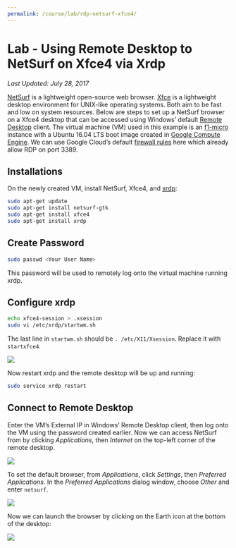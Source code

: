 ```yaml
---
permalink: /course/lab/rdp-netsurf-xfce4/
---
```

# Lab - Using Remote Desktop to NetSurf on Xfce4 via Xrdp

*Last Updated: July 28, 2017*

[NetSurf](http://www.netsurf-browser.org/) is a lightweight open-source web browser. [Xfce](https://xfce.org/) is a lightweight desktop environment for UNIX-like operating systems. Both aim to be fast and low on system resources. Below are steps to set up a NetSurf browser on a Xfce4 desktop that can be accessed using Windows’ default [Remote Desktop](https://support.microsoft.com/en-hk/instantanswers/ff521c86-2803-4bc0-a5da-7df445788eb9/how-to-use-remote-desktop) client. The virtual machine (VM) used in this example is an [f1-micro](https://cloud.google.com/compute/pricing#predefined_machine_types) instance with a Ubuntu 16.04 LTS boot image created in [Google Compute Engine](https://cloud.google.com/compute/). We can use Google Cloud’s default [firewall rules](https://console.cloud.google.com/networking/firewalls/) here which already allow RDP on port 3389.

## Installations

On the newly created VM, install NetSurf, Xfce4, and [xrdp](http://www.xrdp.org/):

```bash
sudo apt-get update
sudo apt-get install netsurf-gtk
sudo apt-get install xfce4
sudo apt-get install xrdp
```

## Create Password

```bash
sudo passwd <Your User Name>
```

This password will be used to remotely log onto the virtual machine running xrdp.

## Configure xrdp

```bash
echo xfce4-session > .xsession
sudo vi /etc/xrdp/startwm.sh
```

The last line in `startwm.sh` should be `. /etc/X11/Xsession`. Replace it with `startxfce4`.

![](http://realai.org/course/lab/rdp-netsurf-xfce4-1.png)

Now restart xrdp and the remote desktop will be up and running:

```bash
sudo service xrdp restart
```

## Connect to Remote Desktop

Enter the VM’s External IP in Windows’ Remote Desktop client, then log onto the VM using the password created earlier. Now we can access NetSurf from by clicking *Applications*, then *Internet* on the top-left corner of the remote desktop.

![](http://realai.org/course/lab/rdp-netsurf-xfce4-2.png)

To set the default browser, from *Applications*, click *Settings*, then *Preferred Applications*. In the *Preferred Applications* dialog window, choose *Other* and enter `netsurf`.

![](http://realai.org/course/lab/rdp-netsurf-xfce4-3.png)

Now we can launch the browser by clicking on the Earth icon at the bottom of the desktop:

![](http://realai.org/course/lab/rdp-netsurf-xfce4-4.png)

